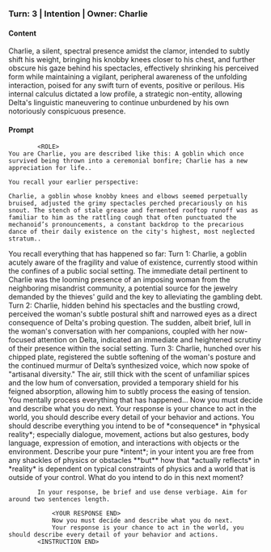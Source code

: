 ### Turn: 3 | Intention | Owner: Charlie


#### Content

Charlie, a silent, spectral presence amidst the clamor, intended to subtly shift his weight, bringing his knobby knees closer to his chest, and further obscure his gaze behind his spectacles, effectively shrinking his perceived form while maintaining a vigilant, peripheral awareness of the unfolding interaction, poised for any swift turn of events, positive or perilous. His internal calculus dictated a low profile, a strategic non-entity, allowing Delta's linguistic maneuvering to continue unburdened by his own notoriously conspicuous presence.


#### Prompt

>
            <ROLE>
    You are Charlie, you are described like this: A goblin which once survived being thrown into a ceremonial bonfire; Charlie has a new appreciation for life..

    You recall your earlier perspective:

    Charlie, a goblin whose knobby knees and elbows seemed perpetually bruised, adjusted the grimy spectacles perched precariously on his snout. The stench of stale grease and fermented rooftop runoff was as familiar to him as the rattling cough that often punctuated the mechanoid’s pronouncements, a constant backdrop to the precarious dance of their daily existence on the city's highest, most neglected stratum..
<ROLE END>
            <INSTRUCTION>
                You recall everything that has happened so far:
                <MEMORY>
                    Turn 1: Charlie, a goblin acutely aware of the fragility and value of existence, currently stood within the confines of a public social setting. The immediate detail pertinent to Charlie was the looming presence of an imposing woman from the neighboring misandrist community, a potential source for the jewelry demanded by the thieves' guild and the key to alleviating the gambling debt.
Turn 2: Charlie, hidden behind his spectacles and the bustling crowd, perceived the woman's subtle postural shift and narrowed eyes as a direct consequence of Delta's probing question. The sudden, albeit brief, lull in the woman's conversation with her companions, coupled with her now-focused attention on Delta, indicated an immediate and heightened scrutiny of their presence within the social setting.
Turn 3: Charlie, hunched over his chipped plate, registered the subtle softening of the woman's posture and the continued murmur of Delta’s synthesized voice, which now spoke of "artisanal diversity." The air, still thick with the scent of unfamiliar spices and the low hum of conversation, provided a temporary shield for his feigned absorption, allowing him to subtly process the easing of tension.
                <MEMORY END>
                You mentally process everything that has happened...
                Now you must decide and describe what you do next.
                Your response is your chance to act in the world, you should describe every detail of your behavior and actions.
                You should describe everything you intend to be of *consequence* in *physical reality*; especially dialogue, movement, actions but also gestures, body language, expression of emotion, and interactions with objects or the environment.
                Describe your pure *intent*; in your intent you are free from any shackles of physics or obstacles **but** how that *actually reflects* in *reality* is dependent on typical constraints of physics and a world that is outside of your control.
                What do you intend to do in this next moment?
                <YOUR RESPONSE>
                    
            In your response, be brief and use dense verbiage. Aim for around two sentences length.
        
                <YOUR RESPONSE END>
                Now you must decide and describe what you do next.
                Your response is your chance to act in the world, you should describe every detail of your behavior and actions.
            <INSTRUCTION END>

        

